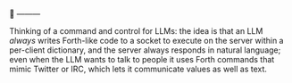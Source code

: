 💮 ———

Thinking of a command and control for LLMs: the idea is that an LLM
*always* writes Forth-like code to a socket to execute on the server
within a per-client dictionary, and the server always responds in
natural language; even when the LLM wants to talk to people it uses
Forth commands that mimic Twitter or IRC, which lets it communicate
values as well as text.
